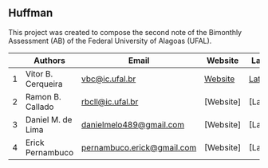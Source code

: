 ﻿## Huffman

This project was created to compose the second note of the Bimonthly Assessment (AB) of the Federal University of Alagoas (UFAL).

|   |  Authors           | Email                      | Website        | Lattes        |
|---|--------------------|----------------------------|----------------|---------------|
| 1 | Vitor B. Cerqueira | vbc@ic.ufal.br             | [Website][100] | [Lattes][101] |
| 2 | Ramon B. Callado   | rbcll@ic.ufal.br           | [Website]      | [Lattes]      |
| 3 | Daniel M. de Lima  | danielmelo489@gmail.com    | [Website]      | [Lattes]      |
| 4 | Erick Pernambuco   | pernambuco.erick@gmail.com | [Website]      | [Lattes]      |

[100]: http://bvitor.com.br
[101]: http://lattes.cnpq.br/8679523002512277
